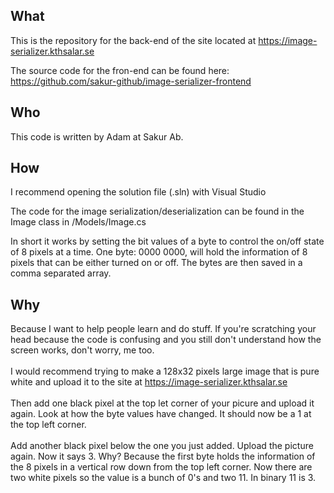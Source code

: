## What
This is the repository for the back-end of the site located at https://image-serializer.kthsalar.se

The source code for the fron-end can be found here: https://github.com/sakur-github/image-serializer-frontend

## Who
This code is written by Adam at Sakur Ab.

## How
I recommend opening the solution file (.sln) with Visual Studio

The code for the image serialization/deserialization can be found in the Image class in /Models/Image.cs

In short it works by setting the bit values of a byte to control the on/off state of 8 pixels at a time.
One byte: 0000 0000, will hold the information of 8 pixels that can be either turned on or off. The bytes are then saved in a comma separated array.

## Why

Because I want to help people learn and do stuff. If you're scratching your head because the code is confusing and you still don't understand how the screen works, don't worry, me too.<br/><br/>I would recommend trying to make a 128x32 pixels large image that is pure white and upload it to the site at https://image-serializer.kthsalar.se<br/><br/>
Then add one black pixel at the top let corner of your picure and upload it again. Look at how the byte values have changed. It should now be a 1 at the top left corner.<br/><br/>Add another black pixel below the one you just added. Upload the picture again. Now it says 3.
Why?
Because the first byte holds the information of the 8 pixels in a vertical row down from the top left corner. Now there are two white pixels so the value is a bunch of 0's and two 11. In binary 11 is 3.
